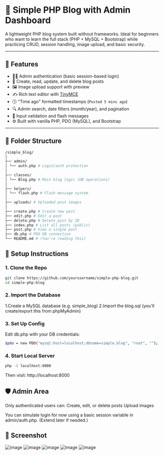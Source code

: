 # 📝 Simple PHP Blog with Admin Dashboard

A lightweight PHP blog system built without frameworks. Ideal for beginners who want to learn the full stack (PHP + MySQL + Bootstrap) while practicing CRUD, session handling, image upload, and basic security.

---

## 🚀 Features

- 🧑‍💼 Admin authentication (basic session-based login)
- 📝 Create, read, update, and delete blog posts
- 🖼️ Image upload support with preview
- ✍️ Rich text editor with [TinyMCE](https://www.tiny.cloud/)
- 🕓 "Time ago" formatted timestamps (`Posted 5 mins ago`)
- 🔍 Admin search, date filters (month/year), and pagination
- 🧼 Input validation and flash messages
- ⚙️ Built with vanilla PHP, PDO (MySQL), and Bootstrap

---

## 📂 Folder Structure
``` bash
/simple_blog/
│
├── admin/
│ └── auth.php # Login/auth protection
│
├── classes/
│ └── Blog.php # Main blog logic (DB operations)
│
├── helpers/
│ └── flash.php # Flash message system
│
├── uploads/ # Uploaded post images
│
├── create.php # Create new post
├── edit.php # Edit a post
├── delete.php # Delete post by ID
├── index.php # List all posts (public)
├── post.php # View a single post
├── db.php # PDO DB connection
└── README.md # (You're reading this)
```
## 🔧 Setup Instructions

### 1. Clone the Repo
```bash
git clone https://github.com/yourusername/simple-php-blog.git
cd simple-php-blog
```

### 2. Import the Database

   1.Create a MySQL database (e.g. simple_blog)
   2.Import the blog.sql (you'll create/export this from phpMyAdmin)

### 3. Set Up Config
Edit db.php with your DB credentials:
```bash
$pdo = new PDO("mysql:host=localhost;dbname=simple_blog", "root", "");
```
### 4. Start Local Server
```bash
php -S localhost:8000
```
Then visit: http://localhost:8000

## 🛡️ Admin Area
Only authenticated users can: Create, edit, or delete posts Upload images

You can simulate login for now using a basic session variable in admin/auth.php. (Extend later if needed.)

## 📸 Screenshot

![image](https://github.com/user-attachments/assets/2670b9ab-c994-4ba6-a5ce-09a15147f6c3)
![image](https://github.com/user-attachments/assets/03b036cd-b7e8-4264-8af9-55edf5f07d8a)
![image](https://github.com/user-attachments/assets/0d30e7ea-afb6-483b-9954-d3273232c475)
![image](https://github.com/user-attachments/assets/d24e72c4-b9ed-4e9e-ba6a-b9c3b8e90e04)
![image](https://github.com/user-attachments/assets/c7ffe6df-8a4b-485b-ae79-d0e0a61b4ada)




